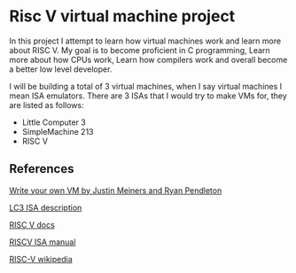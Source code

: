 # Risc V virtual machine project

In this project I attempt to learn how virtual machines work and learn more about RISC V. My goal is to become proficient in C programming, Learn more about how CPUs work, Learn how compilers work and overall become a better low level developer. 

I will be building a total of 3 virtual machines, when I say virtual machines I mean ISA emulators. There are 3 ISAs that I would try to make VMs for, they are listed as follows:
- Little Computer 3
- SimpleMachine 213
- RISC V


## References
[Write your own VM by Justin Meiners and Ryan Pendleton](https://www.jmeiners.com/lc3-vm/#:lc3.c_2)

[LC3 ISA description](https://www.jmeiners.com/lc3-vm/supplies/lc3-isa.pdf)

[RISC V docs](https://msyksphinz-self.github.io/riscv-isadoc/html/rvi.html)

[RISCV ISA manual](https://github.com/riscv/riscv-isa-manual/tree/main)

[RISC-V wikipedia](https://en.wikipedia.org/wiki/RISC-V)